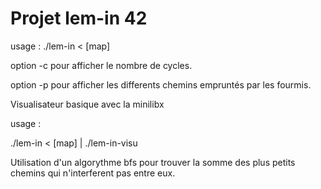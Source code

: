 # Projet lem-in 42

usage : ./lem-in < [map]

option -c pour afficher le nombre de cycles.

option -p pour afficher les differents chemins empruntés par les fourmis.

Visualisateur basique avec la minilibx

usage :

./lem-in < [map] | ./lem-in-visu

Utilisation d'un algorythme bfs pour trouver la somme des plus petits chemins qui n'interferent pas entre eux.
